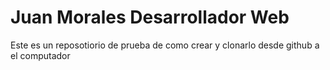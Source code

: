 # Juan Morales Desarrollador Web 
Este es un reposotiorio de prueba de como crear y clonarlo desde github a el computador
